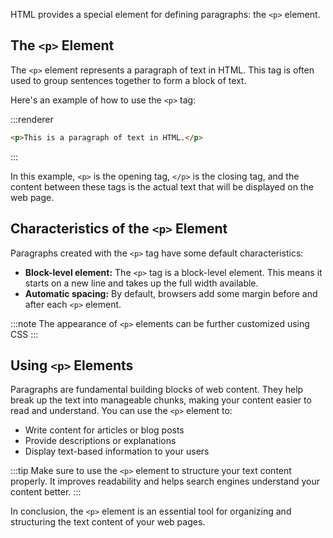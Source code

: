 HTML provides a special element for defining paragraphs: the `<p>` element.

## The `<p>` Element

The `<p>` element represents a paragraph of text in HTML. This tag is often used to group sentences together to form a block of text.

Here's an example of how to use the `<p>` tag:

:::renderer
```html
<p>This is a paragraph of text in HTML.</p>
```
:::

In this example, `<p>` is the opening tag, `</p>` is the closing tag, and the content between these tags is the actual text that will be displayed on the web page.

## Characteristics of the `<p>` Element

Paragraphs created with the `<p>` tag have some default characteristics:

- **Block-level element:** The `<p>` tag is a block-level element. This means it starts on a new line and takes up the full width available.
- **Automatic spacing:** By default, browsers add some margin before and after each `<p>` element.

:::note
The appearance of `<p>` elements can be further customized using CSS
:::

## Using `<p>` Elements

Paragraphs are fundamental building blocks of web content. They help break up the text into manageable chunks, making your content easier to read and understand. You can use the `<p>` element to:

- Write content for articles or blog posts
- Provide descriptions or explanations
- Display text-based information to your users

:::tip
Make sure to use the `<p>` element to structure your text content properly. It improves readability and helps search engines understand your content better.
:::

In conclusion, the `<p>` element is an essential tool for organizing and structuring the text content of your web pages.